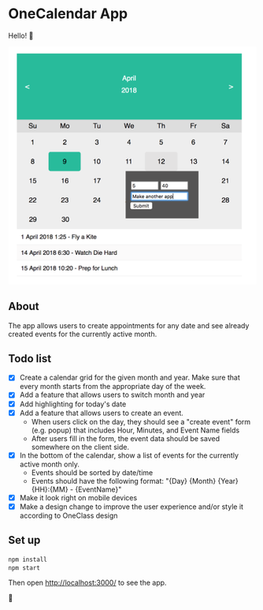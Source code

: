 #  OneCalendar App
  Hello! 👋



![alt text](https://raw.githubusercontent.com/radtrav/OneCalendar/master/screenshots/Screen%20Shot%202018-04-09%20at%2012.01.01%20AM.png)


## About
The app allows users to create appointments for any date and see already created events for the currently active month.
  
## Todo list
  - [x] Create a calendar grid for the given month and year. Make sure that every month starts from the appropriate day of the week.
  - [x] Add a feature that allows users to switch month and year
  - [x] Add highlighting for today's date
  - [x] Add a feature that allows users to create an event.
      - When users click on the day, they should see a "create event" form (e.g. popup) that includes Hour, Minutes, and Event Name fields
      - After users fill in the form, the event data should be saved somewhere on the client side.
  - [x] In the bottom of the calendar, show a list of events for the currently active month only.
      - Events should be sorted by date/time
      - Events should have the following format: "{Day} {Month} {Year} {HH}:{MM} - {EventName}"
  - [x] Make it look right on mobile devices
  - [x] Make a design change to improve the user experience and/or style it according to OneClass design     

## Set up
```sh
npm install
npm start
```

Then open [http://localhost:3000/](http://localhost:3000/) to see the app.

🚀


    
      
       
  
